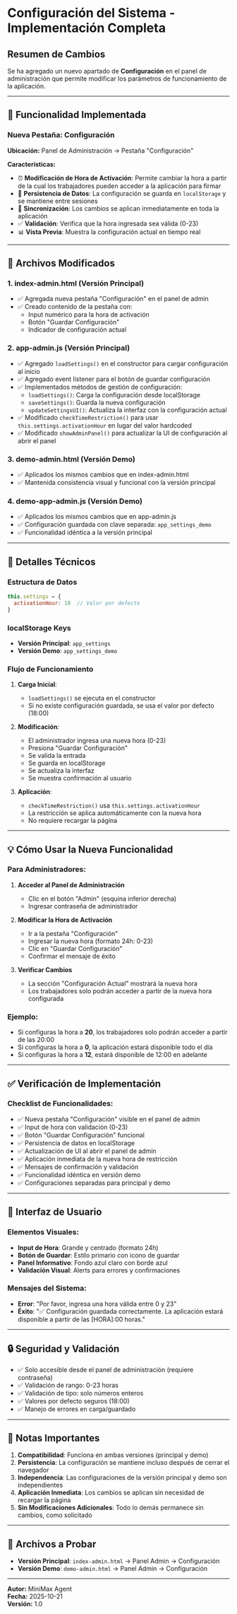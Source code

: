 # Configuración del Sistema - Implementación Completa

## Resumen de Cambios

Se ha agregado un nuevo apartado de **Configuración** en el panel de administración que permite modificar los parámetros de funcionamiento de la aplicación.

---

## 🎯 Funcionalidad Implementada

### Nueva Pestaña: Configuración

**Ubicación:** Panel de Administración → Pestaña "Configuración"

**Características:**
- ⏰ **Modificación de Hora de Activación**: Permite cambiar la hora a partir de la cual los trabajadores pueden acceder a la aplicación para firmar
- 💾 **Persistencia de Datos**: La configuración se guarda en `localStorage` y se mantiene entre sesiones
- 🔄 **Sincronización**: Los cambios se aplican inmediatamente en toda la aplicación
- ✅ **Validación**: Verifica que la hora ingresada sea válida (0-23)
- 📊 **Vista Previa**: Muestra la configuración actual en tiempo real

---

## 📁 Archivos Modificados

### 1. **index-admin.html** (Versión Principal)
- ✅ Agregada nueva pestaña "Configuración" en el panel de admin
- ✅ Creado contenido de la pestaña con:
  - Input numérico para la hora de activación
  - Botón "Guardar Configuración"
  - Indicador de configuración actual

### 2. **app-admin.js** (Versión Principal)
- ✅ Agregado `loadSettings()` en el constructor para cargar configuración al inicio
- ✅ Agregado event listener para el botón de guardar configuración
- ✅ Implementados métodos de gestión de configuración:
  - `loadSettings()`: Carga la configuración desde localStorage
  - `saveSettings()`: Guarda la nueva configuración
  - `updateSettingsUI()`: Actualiza la interfaz con la configuración actual
- ✅ Modificado `checkTimeRestriction()` para usar `this.settings.activationHour` en lugar del valor hardcoded
- ✅ Modificado `showAdminPanel()` para actualizar la UI de configuración al abrir el panel

### 3. **demo-admin.html** (Versión Demo)
- ✅ Aplicados los mismos cambios que en index-admin.html
- ✅ Mantenida consistencia visual y funcional con la versión principal

### 4. **demo-app-admin.js** (Versión Demo)
- ✅ Aplicados los mismos cambios que en app-admin.js
- ✅ Configuración guardada con clave separada: `app_settings_demo`
- ✅ Funcionalidad idéntica a la versión principal

---

## 🔧 Detalles Técnicos

### Estructura de Datos

```javascript
this.settings = {
  activationHour: 18  // Valor por defecto
}
```

### localStorage Keys

- **Versión Principal**: `app_settings`
- **Versión Demo**: `app_settings_demo`

### Flujo de Funcionamiento

1. **Carga Inicial**:
   - `loadSettings()` se ejecuta en el constructor
   - Si no existe configuración guardada, se usa el valor por defecto (18:00)

2. **Modificación**:
   - El administrador ingresa una nueva hora (0-23)
   - Presiona "Guardar Configuración"
   - Se valida la entrada
   - Se guarda en localStorage
   - Se actualiza la interfaz
   - Se muestra confirmación al usuario

3. **Aplicación**:
   - `checkTimeRestriction()` usa `this.settings.activationHour`
   - La restricción se aplica automáticamente con la nueva hora
   - No requiere recargar la página

---

## 💡 Cómo Usar la Nueva Funcionalidad

### Para Administradores:

1. **Acceder al Panel de Administración**
   - Clic en el botón "Admin" (esquina inferior derecha)
   - Ingresar contraseña de administrador

2. **Modificar la Hora de Activación**
   - Ir a la pestaña "Configuración"
   - Ingresar la nueva hora (formato 24h: 0-23)
   - Clic en "Guardar Configuración"
   - Confirmar el mensaje de éxito

3. **Verificar Cambios**
   - La sección "Configuración Actual" mostrará la nueva hora
   - Los trabajadores solo podrán acceder a partir de la nueva hora configurada

### Ejemplo:

- Si configuras la hora a **20**, los trabajadores solo podrán acceder a partir de las 20:00
- Si configuras la hora a **0**, la aplicación estará disponible todo el día
- Si configuras la hora a **12**, estará disponible de 12:00 en adelante

---

## ✅ Verificación de Implementación

### Checklist de Funcionalidades:

- ✅ Nueva pestaña "Configuración" visible en el panel de admin
- ✅ Input de hora con validación (0-23)
- ✅ Botón "Guardar Configuración" funcional
- ✅ Persistencia de datos en localStorage
- ✅ Actualización de UI al abrir el panel de admin
- ✅ Aplicación inmediata de la nueva hora de restricción
- ✅ Mensajes de confirmación y validación
- ✅ Funcionalidad idéntica en versión demo
- ✅ Configuraciones separadas para principal y demo

---

## 🎨 Interfaz de Usuario

### Elementos Visuales:

- **Input de Hora**: Grande y centrado (formato 24h)
- **Botón de Guardar**: Estilo primario con icono de guardar
- **Panel Informativo**: Fondo azul claro con borde azul
- **Validación Visual**: Alerts para errores y confirmaciones

### Mensajes del Sistema:

- **Error**: "Por favor, ingresa una hora válida entre 0 y 23"
- **Éxito**: "✅ Configuración guardada correctamente. La aplicación estará disponible a partir de las [HORA]:00 horas."

---

## 🔒 Seguridad y Validación

- ✅ Solo accesible desde el panel de administración (requiere contraseña)
- ✅ Validación de rango: 0-23 horas
- ✅ Validación de tipo: solo números enteros
- ✅ Valores por defecto seguros (18:00)
- ✅ Manejo de errores en carga/guardado

---

## 📝 Notas Importantes

1. **Compatibilidad**: Funciona en ambas versiones (principal y demo)
2. **Persistencia**: La configuración se mantiene incluso después de cerrar el navegador
3. **Independencia**: Las configuraciones de la versión principal y demo son independientes
4. **Aplicación Inmediata**: Los cambios se aplican sin necesidad de recargar la página
5. **Sin Modificaciones Adicionales**: Todo lo demás permanece sin cambios, como solicitado

---

## 🚀 Archivos a Probar

- **Versión Principal**: `index-admin.html` → Panel Admin → Configuración
- **Versión Demo**: `demo-admin.html` → Panel Admin → Configuración

---

**Autor:** MiniMax Agent  
**Fecha:** 2025-10-21  
**Versión:** 1.0
